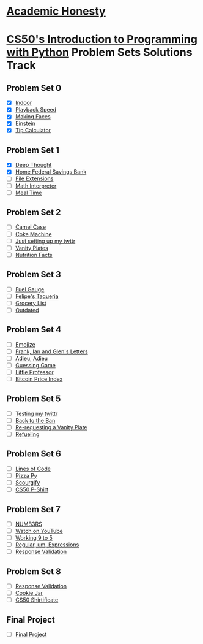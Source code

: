 # [Academic Honesty](https://cs50.harvard.edu/python/2022/honesty/)

# [CS50's Introduction to Programming with Python](https://cs50.harvard.edu/python/2022/) Problem Sets Solutions Track

## Problem Set 0

- [x] [Indoor](./ProblemSet0/indoor/indoor.py)
- [x] [Playback Speed](./ProblemSet0/playback/playback.py)
- [x] [Making Faces](./ProblemSet0/faces/faces.py)
- [x] [Einstein](./ProblemSet0/einstein/einstein.py)
- [x] [Tip Calculator](./ProblemSet0/tip/tip.py)

## Problem Set 1

- [x] [Deep Thought](./ProblemSet1/deep/deep.py)
- [x] [Home Federal Savings Bank](./ProblemSet1/bank/bank.py)
- [ ] [File Extensions]()
- [ ] [Math Interpreter]()
- [ ] [Meal Time]()

## Problem Set 2

- [ ] [Camel Case]()
- [ ] [Coke Machine]()
- [ ] [Just setting up my twttr]()
- [ ] [Vanity Plates]()
- [ ] [Nutrition Facts]()

## Problem Set 3

- [ ] [Fuel Gauge]()
- [ ] [Felipe's Taqueria]()
- [ ] [Grocery List]()
- [ ] [Outdated]()

## Problem Set 4

- [ ] [Emojize]()
- [ ] [Frank, Ian and Glen's Letters]()
- [ ] [Adieu, Adieu]()
- [ ] [Guessing Game]()
- [ ] [Little Professor]()
- [ ] [Bitcoin Price Index]()

## Problem Set 5

- [ ] [Testing my twittr]()
- [ ] [Back to the Ban]()
- [ ] [Re-requesting a Vanity Plate]()
- [ ] [Refueling]()

## Problem Set 6

- [ ] [Lines of Code]()
- [ ] [Pizza Py]()
- [ ] [Scourgify]()
- [ ] [CS50 P-Shirt]()

## Problem Set 7

- [ ] [NUMB3RS]()
- [ ] [Watch on YouTube]()
- [ ] [Working 9 to 5]()
- [ ] [Regular, um, Expressions]()
- [ ] [Response Validation]()

## Problem Set 8

- [ ] [Response Validation]()
- [ ] [Cookie Jar]()
- [ ] [CS50 Shirtificate]()

## Final Project

- [ ] [Final Project]()